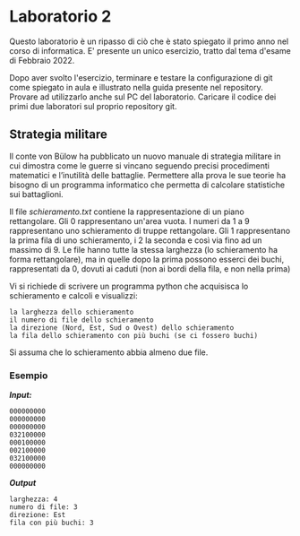 # Laboratorio 2
Questo laboratorio è un ripasso di ciò che è stato spiegato
il primo anno nel corso di informatica. 
E' presente un unico esercizio, tratto dal tema d'esame di Febbraio 2022.

Dopo aver svolto l'esercizio,
terminare e testare la configurazione di git come spiegato in aula e
illustrato nella guida presente nel repository.
Provare ad utilizzarlo anche sul PC del laboratorio.
Caricare il codice dei primi due laboratori sul proprio repository git.

## Strategia militare
Il conte von Bülow ha pubblicato un nuovo manuale di strategia militare 
in cui dimostra come le guerre si vincano seguendo precisi procedimenti matematici e l’inutilità delle battaglie.
Permettere alla prova le sue teorie ha bisogno di un programma informatico che permetta di calcolare statistiche sui battaglioni.

Il file *schieramento.txt* contiene la rappresentazione di un piano rettangolare.
Gli 0 rappresentano un'area vuota. I numeri da 1 a 9 rappresentano uno schieramento di truppe rettangolare.
Gli 1 rappresentano la prima fila di uno schieramento, i 2 la seconda e così via fino ad un massimo di 9.
Le file hanno tutte la stessa larghezza (lo schieramento ha forma rettangolare), 
ma in quelle dopo la prima possono esserci dei buchi, rappresentati da 0, 
dovuti ai caduti (non ai bordi della fila, e non nella prima)

Vi si richiede di scrivere un programma python che acquisisca lo schieramento e calcoli e visualizzi:

    la larghezza dello schieramento
    il numero di file dello schieramento
    la direzione (Nord, Est, Sud o Ovest) dello schieramento
    la fila dello schieramento con più buchi (se ci fossero buchi)

Si assuma che lo schieramento abbia almeno due file.

### Esempio
***Input:***
```
000000000
000000000
000000000
032100000
000100000
002100000
032100000
000000000
```

***Output***
```
larghezza: 4
numero di file: 3
direzione: Est
fila con più buchi: 3 
